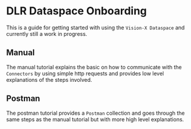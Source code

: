 # DLR Dataspace Onboarding

This is a guide for getting started with using the `Vision-X Dataspace` and currently still a work in progress.

## Manual

The manual tutorial explains the basic on how to communicate with the `Connectors` by using simple http requests and provides low level explanations of the steps involved.

## Postman

The postman tutorial provides a `Postman` collection and goes through the same steps as the manual tutorial but with more high level explanations.
